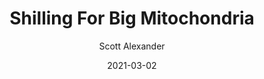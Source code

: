 ---
layout: podcast
title: "Shilling For Big Mitochondria"
author: Scott Alexander
description: https://astralcodexten.substack.com/p/shilling-for-big-mitochondria
date: 2021-03-02
length: 2836721
duration: 709
guid: shilling-for-big-mitochondria
---